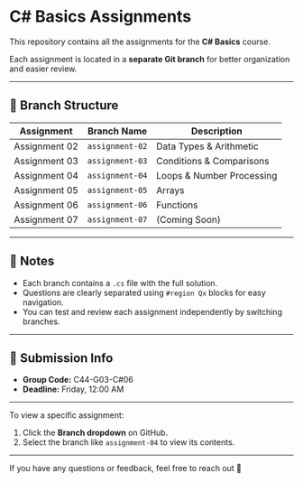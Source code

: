 # C# Basics Assignments

This repository contains all the assignments for the **C# Basics** course.

Each assignment is located in a **separate Git branch** for better organization and easier review.

---

## 🌿 Branch Structure

| Assignment     | Branch Name       | Description                         |
|----------------|-------------------|-------------------------------------|
| Assignment 02  | `assignment-02`   | Data Types & Arithmetic             |
| Assignment 03  | `assignment-03`   | Conditions & Comparisons            |
| Assignment 04  | `assignment-04`   | Loops & Number Processing           |
| Assignment 05  | `assignment-05`   | Arrays                              |
| Assignment 06  | `assignment-06`   | Functions                           |
| Assignment 07  | `assignment-07`   | (Coming Soon)                       |

---

## 📝 Notes

- Each branch contains a `.cs` file with the full solution.
- Questions are clearly separated using `#region Qx` blocks for easy navigation.
- You can test and review each assignment independently by switching branches.

---

## 📌 Submission Info

- **Group Code:** C44-G03-C#06  
- **Deadline:** Friday, 12:00 AM

---

To view a specific assignment:
1. Click the **Branch dropdown** on GitHub.
2. Select the branch like `assignment-04` to view its contents.

---

If you have any questions or feedback, feel free to reach out 🙌

